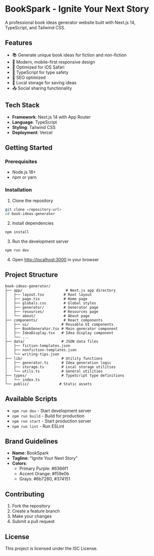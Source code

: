# BookSpark - Ignite Your Next Story

A professional book ideas generator website built with Next.js 14, TypeScript, and Tailwind CSS.

## Features

- 📚 Generate unique book ideas for fiction and non-fiction
- 🎨 Modern, mobile-first responsive design
- 📱 Optimized for iOS Safari
- 🔧 TypeScript for type safety
- 🎯 SEO optimized
- 💾 Local storage for saving ideas
- 📤 Social sharing functionality

## Tech Stack

- **Framework**: Next.js 14 with App Router
- **Language**: TypeScript
- **Styling**: Tailwind CSS
- **Deployment**: Vercel

## Getting Started

### Prerequisites

- Node.js 18+ 
- npm or yarn

### Installation

1. Clone the repository
```bash
git clone <repository-url>
cd book-ideas-generator
```

2. Install dependencies
```bash
npm install
```

3. Run the development server
```bash
npm run dev
```

4. Open [http://localhost:3000](http://localhost:3000) in your browser

## Project Structure

```
book-ideas-generator/
├── app/                    # Next.js app directory
│   ├── layout.tsx         # Root layout
│   ├── page.tsx           # Home page
│   ├── globals.css        # Global styles
│   ├── generator/         # Generator page
│   ├── resources/         # Resources page
│   └── about/             # About page
├── components/            # React components
│   ├── ui/               # Reusable UI components
│   ├── BookGenerator.tsx # Main generator component
│   ├── IdeaDisplay.tsx   # Idea display component
│   └── ...
├── data/                 # JSON data files
│   ├── fiction-templates.json
│   ├── nonfiction-templates.json
│   └── writing-tips.json
├── lib/                  # Utility functions
│   ├── generator.ts      # Idea generation logic
│   ├── storage.ts        # Local storage utilities
│   └── utils.ts          # General utilities
├── types/                # TypeScript type definitions
│   └── index.ts
└── public/              # Static assets
```

## Available Scripts

- `npm run dev` - Start development server
- `npm run build` - Build for production
- `npm run start` - Start production server
- `npm run lint` - Run ESLint

## Brand Guidelines

- **Name**: BookSpark
- **Tagline**: "Ignite Your Next Story"
- **Colors**: 
  - Primary Purple: #6366f1
  - Accent Orange: #f59e0b
  - Grays: #6b7280, #374151

## Contributing

1. Fork the repository
2. Create a feature branch
3. Make your changes
4. Submit a pull request

## License

This project is licensed under the ISC License.
